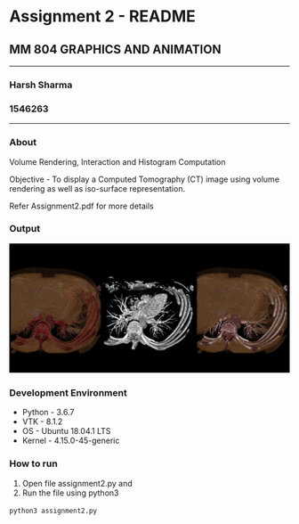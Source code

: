 # Assignment 2 - README
##  MM 804 GRAPHICS AND ANIMATION
___

### Harsh Sharma
### 1546263

______

### About
Volume Rendering, Interaction and Histogram Computation

Objective - To display a Computed Tomography (CT) image using volume rendering as well as iso-surface representation.

Refer Assignment2.pdf for more details


### Output
![Output](assignment2_sharma_harsh.jpg)


### Development Environment

- Python - 3.6.7
- VTK - 8.1.2
- OS - Ubuntu 18.04.1 LTS
- Kernel - 4.15.0-45-generic



### How to run
1) Open file assignment2.py and
2) Run the file using python3

``python3 assignment2.py ``


